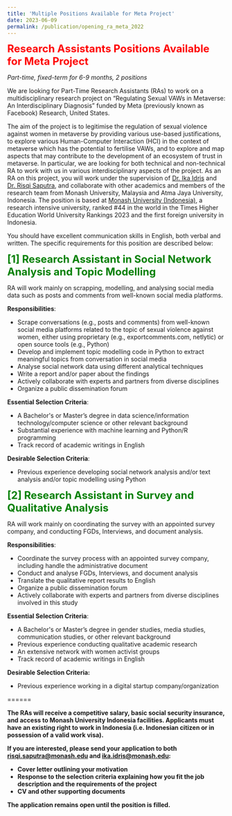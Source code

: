 ```yaml
---
title: 'Multiple Positions Available for Meta Project'
date: 2023-06-09
permalink: /publication/opening_ra_meta_2022
---
```


<font size="5" color="red"><b>Research Assistants Positions Available for Meta Project</b></font>

_Part-time, fixed-term for 6-9 months, 2 positions_

We are looking for Part-Time Research Assistants (RAs) to work on a multidisciplinary research project on “Regulating Sexual VAWs in Metaverse: An Interdisciplinary Diagnosis” funded by Meta (previously known as Facebook) Research, United States.

The aim of the project is to legitimise the regulation of sexual violence against women in metaverse by providing various use-based justifications, to explore various Human-Computer Interaction (HCI) in the context of metaverse which has the potential to fertilise VAWs, and to explore and map aspects that may contribute to the development of an ecosystem of trust in metaverse. In particular, we are looking for both technical and non-technical RA to work with us in various interdisciplinary aspects of the project. As an RA on this project, you will work under the supervision of [Dr. Ika Idris](https://www.monash.edu/indonesia/about-monash-in-indonesia/our-people/ika-idris) and [Dr. Risqi Saputra](https://www.monash.edu/indonesia/about-monash-in-indonesia/our-people/Muhamad-Risqi-Saputra), and collaborate with other academics and members of the research team from Monash University, Malaysia and Atma Jaya University, Indonesia.
The position is based at [Monash University (Indonesia)](https://www.monash.edu/indonesia), a research intensive university, ranked #44 in the world in the Times Higher Education World University Rankings 2023 and the first foreign university in Indonesia.

You should have excellent communication skills in English, both verbal and written. The specific requirements for this position are described below:

<font size="5" color="green"><b>[1] Research Assistant in Social Network Analysis and Topic Modelling </b></font>

RA will work mainly on scrapping, modelling, and analysing social media data such as posts and comments from well-known social media platforms.

**Responsibilities**:
- Scrape conversations (e.g., posts and comments) from well-known social media platforms related to the topic of sexual violence against women, either using proprietary (e.g., exportcomments.com, netlytic) or open source tools (e.g., Python)
- Develop and implement topic modelling code in Python to extract meaningful topics from conversation in social media
- Analyse social network data using different analytical techniques  
- Write a report and/or paper about the findings
- Actively collaborate with experts and partners from diverse disciplines   
- Organize a public dissemination forum 

**Essential Selection Criteria**:
- A Bachelor's or Master’s degree in data science/information technology/computer science or other relevant background
- Substantial experience with machine learning and Python/R programming
- Track record of academic writings in English

**Desirable Selection Criteria**:
- Previous experience developing social network analysis and/or text analysis and/or topic modelling using Python 

<font size="5" color="green"><b>[2] Research Assistant in Survey and Qualitative Analysis</b></font>

RA will work mainly on coordinating the survey with an appointed survey company, and conducting FGDs, Interviews, and document analysis. 

**Responsibilities**:

- Coordinate the survey process with an appointed survey company, including handle the administrative document
- Conduct and analyse FGDs, Interviews, and document analysis
- Translate the qualitative report results to English
- Organize a public dissemination forum 
- Actively collaborate with experts and partners from diverse disciplines involved in this study

**Essential Selection Criteria**:

- A Bachelor's or Master’s degree in gender studies, media studies, communication studies, or other relevant background
- Previous experience conducting qualitative academic research
- An extensive network with women activist groups
- Track record of academic writings in English

**Desirable Selection Criteria:**

- Previous experience working in a digital startup company/organization

======

**The RAs will receive a competitive salary, basic social security insurance, and access to Monash University Indonesia facilities. Applicants must have an existing right to work in Indonesia (i.e. Indonesian citizen or in possession of a valid work visa).**

**If you are interested, please send your application to both risqi.saputra@monash.edu and ika.idris@monash.edu:**
- **Cover letter outlining your motivation**
- **Response to the selection criteria explaining how you fit the job description and the requirements of the project**
- **CV and other supporting documents**

**The application remains open until the position is filled.**
